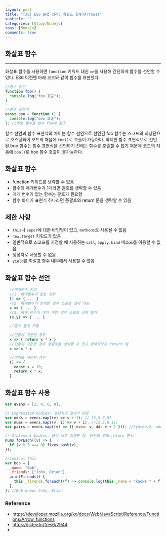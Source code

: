 ```yaml
---
layout: post
title: "[JS] ES6 문법 정리: 화살표 함수(Arrows)"
subtitle: ""
categories: [Study/Nodejs]
tags: [Nodejs]
comments: true
---
```


## 화살표 함수

---

화살표 함수를 사용하면 `function` 키워드 대신 `=>`를 사용해 간단하게 함수를 선언할 수 있다. ES6 이전엔 아래 코드와 같이 함수를 표현했다.

```js
//함수 선언
function foo() {
  console.log("foo 호출");
}

//함수 표현식
const boo = function () {
  console.log("boo 호출");
}; //익명 함수를 변수 foo에 참조
```

함수 선언과 함수 표현식의 차이는 함수 선언으로 선언된 foo 함수는 스코프의 최상단으로 호스팅되어 코드의 처음에 `foo()`로 호출이 가능하다. 하지만 함수 표현식으로 선언된 boo 함수는 함수 표현식을 선언하기 전에는 함수를 호출할 수 없기 때문에 코드의 처음에 `boo()`로 boo 함수 호출이 불가능하다.

## 화살표 함수

- function 키워드를 생략할 수 있음
- 함수의 매개변수가 1개라면 괄호를 생략할 수 있음
- 매개 변수가 없는 함수는 괄호가 필요함
- 함수 바디가 표현식 하나라면 중괄호와 return 문을 생략할 수 있음

## 제한 사항

- `this`나 `super`에 대한 바인딩이 없고, `methods`로 사용될 수 없음
- `new.target` 키워드가 없음
- 일반적으로 스코프를 지정할 때 사용하는 `call`, `apply`, `bind` 메소드를 이용할 수 없음
- 생성자로 사용할 수 없음
- `yield`를 화살표 함수 내부에서 사용할 수 없음

## 화살표 함수 선언

```js
  //매개변수 지정
  //1. 매개변수가 없는 경우
  () => { ... }
  //2. 매개변수가 한개인 경우 소괄호 생략 가능
  x => { ... }
  //3. 매개 변수가 여러 개인 경우 소괄호 생략 불가
  (x,y) => { ... }

  //함수 몸체 지정

  //한줄의 구문인 경우
  x => { return x * x }
  //한줄의 구문인 경우 중괄호를 생략할 수 있고 암묵적으로 return 됨
  x => x * x

  //여러줄 구문인 경우
  () => {
    const x = 10;
    return x * x;
  }
```

## 화살표 함수 사용

```js
var evens = [2, 4, 6, 8];

// Expression bodies: 표현식의 결과가 반환
var odds = evens.map((v) => v + 1); // [3,5,7,9]
var nums = evens.map((v, i) => v + i); //[2,5,8,11]
var pairs = evens.map((v) => ({ even: v, dd: v + 1 })); //[{even:2, odd:3}, ...]

// Statement bodies: 블럭 내부 실행만 함, 반환을 위해 return 명시
nums.forEach((v) => {
  if (v % 5 === 0) fives.push(v);
});

//Lexical this
var bob = {
  _name: "Bob",
  _friends: ["John, Brian"],
  printFirends() {
    this._firends.forEach((f) => console.log(this._name + "knows " + f));
  },
}; //Bob knows John, Brian
```

### Reference

- <https://developer.mozilla.org/ko/docs/Web/JavaScript/Reference/Functions/Arrow_functions>
- <https://jsdev.kr/t/es6/2944>
-
